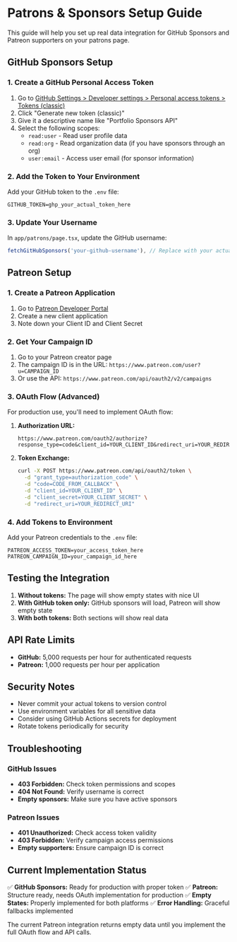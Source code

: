 # Patrons & Sponsors Setup Guide

This guide will help you set up real data integration for GitHub Sponsors and Patreon supporters on your patrons page.

## GitHub Sponsors Setup

### 1. Create a GitHub Personal Access Token

1. Go to [GitHub Settings > Developer settings > Personal access tokens > Tokens (classic)](https://github.com/settings/tokens)
2. Click "Generate new token (classic)"
3. Give it a descriptive name like "Portfolio Sponsors API"
4. Select the following scopes:
   - `read:user` - Read user profile data
   - `read:org` - Read organization data (if you have sponsors through an org)
   - `user:email` - Access user email (for sponsor information)

### 2. Add the Token to Your Environment

Add your GitHub token to the `.env` file:
```env
GITHUB_TOKEN=ghp_your_actual_token_here
```

### 3. Update Your Username

In `app/patrons/page.tsx`, update the GitHub username:
```typescript
fetchGitHubSponsors('your-github-username'), // Replace with your actual username
```

## Patreon Setup

### 1. Create a Patreon Application

1. Go to [Patreon Developer Portal](https://www.patreon.com/portal/registration/register-clients)
2. Create a new client application
3. Note down your Client ID and Client Secret

### 2. Get Your Campaign ID

1. Go to your Patreon creator page
2. The campaign ID is in the URL: `https://www.patreon.com/user?u=CAMPAIGN_ID`
3. Or use the API: `https://www.patreon.com/api/oauth2/v2/campaigns`

### 3. OAuth Flow (Advanced)

For production use, you'll need to implement OAuth flow:

1. **Authorization URL:**
   ```
   https://www.patreon.com/oauth2/authorize?response_type=code&client_id=YOUR_CLIENT_ID&redirect_uri=YOUR_REDIRECT_URI&scope=identity%20campaigns%20campaigns.members
   ```

2. **Token Exchange:**
   ```bash
   curl -X POST https://www.patreon.com/api/oauth2/token \
     -d "grant_type=authorization_code" \
     -d "code=CODE_FROM_CALLBACK" \
     -d "client_id=YOUR_CLIENT_ID" \
     -d "client_secret=YOUR_CLIENT_SECRET" \
     -d "redirect_uri=YOUR_REDIRECT_URI"
   ```

### 4. Add Tokens to Environment

Add your Patreon credentials to the `.env` file:
```env
PATREON_ACCESS_TOKEN=your_access_token_here
PATREON_CAMPAIGN_ID=your_campaign_id_here
```

## Testing the Integration

1. **Without tokens:** The page will show empty states with nice UI
2. **With GitHub token only:** GitHub sponsors will load, Patreon will show empty state
3. **With both tokens:** Both sections will show real data

## API Rate Limits

- **GitHub:** 5,000 requests per hour for authenticated requests
- **Patreon:** 1,000 requests per hour per application

## Security Notes

- Never commit your actual tokens to version control
- Use environment variables for all sensitive data
- Consider using GitHub Actions secrets for deployment
- Rotate tokens periodically for security

## Troubleshooting

### GitHub Issues
- **403 Forbidden:** Check token permissions and scopes
- **404 Not Found:** Verify username is correct
- **Empty sponsors:** Make sure you have active sponsors

### Patreon Issues
- **401 Unauthorized:** Check access token validity
- **403 Forbidden:** Verify campaign access permissions
- **Empty supporters:** Ensure campaign ID is correct

## Current Implementation Status

✅ **GitHub Sponsors:** Ready for production with proper token
✅ **Patreon:** Structure ready, needs OAuth implementation for production
✅ **Empty States:** Properly implemented for both platforms
✅ **Error Handling:** Graceful fallbacks implemented

The current Patreon integration returns empty data until you implement the full OAuth flow and API calls.